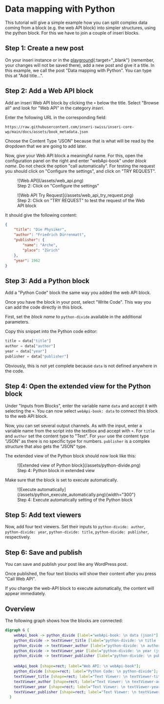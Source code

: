 # Data mapping with Python

This tutorial will give a simple example how you can split complex data coming from a block (e.g. the web API block) into simpler structures, using the python block.
For this we have to join a couple of inseri blocks.

## Step 1: Create a new post

On your inseri instance or in the [playground](https://playground.inseri.swiss){:target="\_blank"} (remember, your changes will not be saved there), add a new post and give it a title.
In this example, we call the post "Data mapping with Python". You can type this at "Add title...".

## Step 2: Add a Web API block

Add an inseri Web API block by clicking the `+` below the title.
Select "Browse all" and look for "Web API" in the category _inseri_.

Enter the following URL in the corresponding field:

```
https://raw.githubusercontent.com/inseri-swiss/inseri-core-wp/main/docs/assets/book_metadata.json
```

Choose the Content Type "JSON" because that is what will be read by the dropdown that we are going to add later.

Now, give your Web API block a meaningful name.
For this, open the configuration panel on the right and enter "webApi-book" under _block name_.
Do not check the option "call automatically". For testing the request you should click on "Configure the settings", and click on "TRY REQUEST".

<figure markdown>
![Web API](/assets/web_api.png)
  <figcaption>Step 2: Click on "Configure the settings"</figcaption>
</figure>

<figure markdown>
![Web API Try Request](/assets/web_api_try_request.png)
  <figcaption>Step 2: Click on "TRY REQUEST" to test the request of the Web API block</figcaption>
</figure>

It should give the following content:

```json
{
	"title": "Die Physiker",
	"author": "Friedrich Dürrenmatt",
	"publisher": {
		"name": "Arche",
		"place": "Zürich"
	},
	"year": 1962
}
```

## Step 3: Add a Python block

Add a "Python Code" block the same way you added the web API block.

Once you have the block in your post, select "Write Code". This way you can add the code directly in this block.

First, set the _block name_ to `python-divide` available in the additional parameters.

Copy this snippet into the Python code editor:

```python
title = data["title"]
author = data["author"]
year = data["year"]
publisher = data["publisher"]
```

Obviously, this is not yet complete because `data` is not defined anywhere in the code.

## Step 4: Open the extended view for the Python block

Under "Inputs from Blocks", enter the variable name `data` and accept it with selecting the `+`.
You can now select `webApi-book: data` to connect this block to the web API block.

Now, you can set several output channels.
As with the input, enter a variable name from the script into the textbox and accept with `+`.
For `title` and `author` set the content type to "Text".
For `year` use the content type "JSON" as there is no specific type for numbers.
`publisher` is a complex structure that also gets the "JSON" type.

The extended view of the Python block should now look like this:

<figure markdown>
![Extended view of Python block](/assets/python-divide.png)
<figcaption>Step 4: Python block in extended view</figcaption>
</figure>

Make sure that the block is set to execute automatically.

<figure markdown>
![Execute automatically](/assets/python_execute_automatically.png){width="300"}
<figcaption>Step 4: Execute automatically setting of the Python block</figcaption>
</figure>

## Step 5: Add text viewers

Now, add four text viewers.
Set their inputs to `python-divide: author`, `python-divide: year`, `python-divide: title`, `python-divide: publisher`, respectively.

## Step 6: Save and publish

You can save and publish your post like any WordPress post.

Once published, the four text blocks will show their content after you press "Call Web API".

If you change the web-API block to execute automatically, the content will appear immediately.

## Overview

The following graph shows how the blocks are connected:

```dot
digraph G {
    webApi_book -> python_divide [label="webApi-book: \n data (json)"];
    python_divide -> textViewer_title [label="python-divide: \n title (text)"];
    python_divide -> textViewer_author [label="python-divide: \n author (text)"];
    python_divide -> textViewer_year [label="python-divide: \n year (json)"];
    python_divide -> textViewer_publisher [label="python-divide: \n publisher (json)"];

    webApi_book [shape=rect; label="Web API: \n webApi-book"];
    python_divide [shape=rect; label="Python Code: \n python-divide"];
    textViewer_title [shape=rect; label="Text Viewer: \n textViewer-title"];
    textViewer_author [shape=rect; label="Text Viewer: \n textViewer-author"];
    textViewer_year [shape=rect; label="Text Viewer: \n textViewer-year"];
    textViewer_publisher [shape=rect; label="Text Viewer: \n textViewer-publisher"];
  }
```
